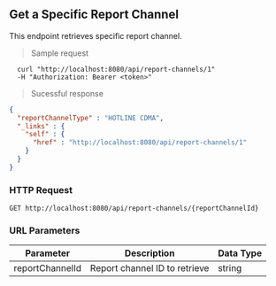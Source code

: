 
## Get a Specific Report Channel
This endpoint retrieves specific report channel.

> Sample request

```shell
  curl "http://localhost:8080/api/report-channels/1"
  -H "Authorization: Bearer <token>"
```

> Sucessful response

```json
{
  "reportChannelType" : "HOTLINE CDMA",
  "_links" : {
    "self" : {
      "href" : "http://localhost:8080/api/report-channels/1"
    }
  }
}
```

### HTTP Request

`GET http://localhost:8080/api/report-channels/{reportChannelId}`

### URL Parameters

Parameter | Description | Data Type
--------- | ----------- | ---------
reportChannelId | Report channel ID to retrieve | string